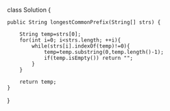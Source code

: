 class Solution {

    public String longestCommonPrefix(String[] strs) {
    
        String temp=strs[0];
        for(int i=0; i<strs.length; ++i){
            while(strs[i].indexOf(temp)!=0){
                temp=temp.substring(0,temp.length()-1);
                if(temp.isEmpty()) return "";
            }
        }
        
        return temp;
    }
}

